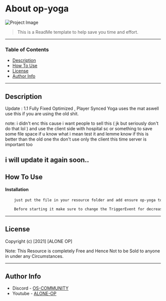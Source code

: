 # About op-yoga

![Project Image](https://cdn.discordapp.com/attachments/447021738484826112/830093758385094706/jho87pm42uc-HD.jpg)

> This is a ReadMe template to help save you time and effort.

---

### Table of Contents

- [Description](#description)
- [How To Use](#how-to-use)
- [License](#license)
- [Author Info](#author-info)
---

## Description

Update : 1.1 Fully Fixed Optimized , Player Synced Yoga uses the mat aswell use this if you are using the old shit.

note: i didn't enc this cause i want people to sell this ( jk but seriously don't do that lol ) and use the client side with hospital sc or something to save some file space if u know what i mean test it and lemme know if this is better than the old one thx don't use only the client this time server is important too 

i will update it again soon..
---

## How To Use

#### Installation

```html
    just put the file in your resource folder and add ensure op-yoga to your server.cfg and/or you can use the client and server with other file to save some file space
```
```html
    Before starting it make sure to change the TriggerEvent for decreasing stress to your hud or whatever kind of stress system You use
```
---

## License

Copyright (c) [2021] [ALONE OP]

Note: This Resource is completely Free and Hence Not to be Sold to anyone in under any Circumstances.

---

## Author Info

- Discord - [OS-COMMUNITY](https://discord.io/OSCOMMUNITY)
- Youtube - [ALONE-OP](https://www.youtube.com/channel/UCat7aDkSWObN3V0HC1sY-9w)
